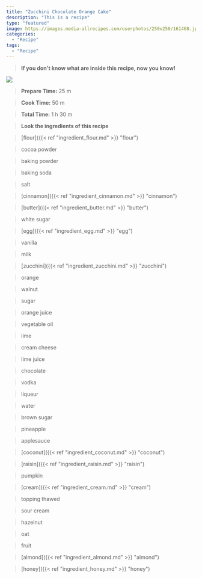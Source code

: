 ```yaml
---
title: "Zucchini Chocolate Orange Cake"
description: "This is a recipe"
type: "featured"
image: https://images.media-allrecipes.com/userphotos/250x250/161468.jpg
categories: 
  - "Recipe"
tags: 
  - "Recipe"
---
```



>**If you don't know what are inside this recipe, now you know!**

![](../images/Recipes-Banner.jpg)
> **Prepare Time:** 25 m


> **Cook Time:** 50 m


> **Total Time:** 1 h 30 m

> **Look the ingredients of this recipe**

> [flour]({{< ref "ingredient_flour.md" >}} "flour")

> cocoa powder

> baking powder

> baking soda

> salt

> [cinnamon]({{< ref "ingredient_cinnamon.md" >}} "cinnamon")

> [butter]({{< ref "ingredient_butter.md" >}} "butter")

> white sugar

> [egg]({{< ref "ingredient_egg.md" >}} "egg")

> vanilla

> milk

> [zucchini]({{< ref "ingredient_zucchini.md" >}} "zucchini")

> orange

> walnut

> sugar

> orange juice

> vegetable oil

> lime

> cream cheese

> lime juice

> chocolate

> vodka

> liqueur

> water

> brown sugar

> pineapple

> applesauce

> [coconut]({{< ref "ingredient_coconut.md" >}} "coconut")

> [raisin]({{< ref "ingredient_raisin.md" >}} "raisin")

> pumpkin

> [cream]({{< ref "ingredient_cream.md" >}} "cream")

> topping thawed

> sour cream

> hazelnut

> oat

> fruit

> [almond]({{< ref "ingredient_almond.md" >}} "almond")

> [honey]({{< ref "ingredient_honey.md" >}} "honey")

